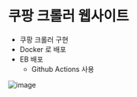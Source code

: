 # 쿠팡 크롤러 웹사이트

- 쿠팡 크롤러 구현
- Docker 로 배포
- EB 배포
  - Github Actions 사용
  
![image](https://github.com/JaehyoJJAng/githubio.comment/assets/91415701/f6a02881-5640-421b-96a0-dbcebb4a63f5)
